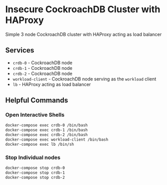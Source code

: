 # Insecure CockroachDB Cluster with HAProxy
Simple 3 node CockroachDB cluster with HAProxy acting as load balancer

## Services
* `crdb-0` - CockroachDB node
* `crdb-1` - CockroachDB node
* `crdb-2` - CockroachDB node
* `workload-client` - CockroachDB node serving as the `workload` client
* `lb` - HAProxy acting as load balancer

## Helpful Commands
### Open Interactive Shells
```bash
docker-compose exec crdb-0 /bin/bash
docker-compose exec crdb-1 /bin/bash
docker-compose exec crdb-2 /bin/bash
docker-compose exec workload-client /bin/bash
docker-compose exec lb /bin/sh
```

### Stop Individual nodes
```bash
docker-compose stop crdb-0
docker-compose stop crdb-1
docker-compose stop crdb-2
```